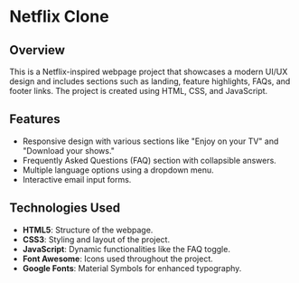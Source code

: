 # Netflix Clone

## Overview
This is a Netflix-inspired webpage project that showcases a modern UI/UX design and includes sections such as landing, feature highlights, FAQs, and footer links. The project is created using HTML, CSS, and JavaScript.

## Features
- Responsive design with various sections like "Enjoy on your TV" and "Download your shows."
- Frequently Asked Questions (FAQ) section with collapsible answers.
- Multiple language options using a dropdown menu.
- Interactive email input forms.

## Technologies Used
- **HTML5**: Structure of the webpage.
- **CSS3**: Styling and layout of the project.
- **JavaScript**: Dynamic functionalities like the FAQ toggle.
- **Font Awesome**: Icons used throughout the project.
- **Google Fonts**: Material Symbols for enhanced typography.


